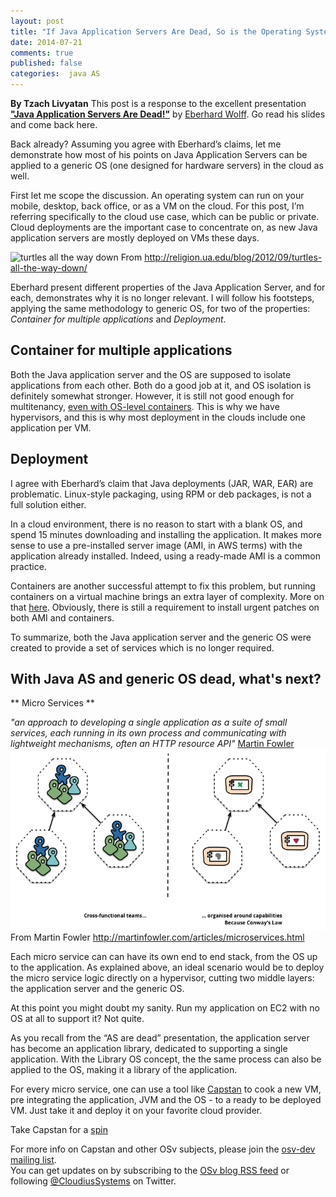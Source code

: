 ```yaml
---
layout: post
title: "If Java Application Servers Are Dead, So is the Operating System (in the cloud)"
date: 2014-07-21
comments: true
published: false
categories:  java AS
---
```


**By Tzach Livyatan**
This post is a response to the excellent presentation [**"Java Application Servers Are Dead!"**](http://www.slideshare.net/ewolff/java-application-servers-are-dead) by [Eberhard Wolff](https://twitter.com/ewolff).
Go read his slides and come back here.


Back already?
Assuming you agree with Eberhard’s  claims,  let me demonstrate how
most of his points on Java Application Servers can be applied to a
generic OS (one designed for hardware servers) in the cloud as well.
<!-- more -->

First let me scope the discussion.
An operating system can run on your mobile, desktop, back office, or as a VM on the cloud.
For this post, I’m referring specifically to the cloud use case, which can be public or private.
Cloud deployments are the important case to concentrate on, as new Java application servers are mostly deployed on VMs these days.

![turtles all the way down](/images/turtles-all-the-way-down.png)
From http://religion.ua.edu/blog/2012/09/turtles-all-the-way-down/

<!-- Is the above image Creative Commons licensed? -->

Eberhard present different properties of the Java Application Server, and for each, demonstrates why it is no longer relevant. 
I will follow his footsteps, applying the same methodology to generic
OS, for two of the properties: _Container for multiple applications_ and _Deployment_.

## Container for multiple applications
Both the Java application server and the OS are supposed to isolate applications from each other. Both do a good job at it, and OS isolation is definitely somewhat stronger.  However, it is still not good enough for multitenancy, [even with OS-level containers](http://osv.io/blog/blog/2014/06/19/containers-hypervisors-part-2/).
This is why we have hypervisors, and this is why most deployment in the clouds include one application per VM.
 
## Deployment
I agree with Eberhard’s claim that Java deployments (JAR, WAR, EAR) are problematic.
Linux-style packaging, using RPM or deb packages, is not a full solution either.

In a cloud environment, there is no reason to start with a blank OS, and spend 15 minutes downloading and installing the application. It makes more sense to use a pre-installed server image (AMI, in AWS terms) with the application already installed. Indeed, using a ready-made AMI is a common practice.

Containers are another successful attempt to fix this problem, but running containers on a virtual machine brings an extra layer of complexity. More on that [here](http://osv.io/blog/blog/2014/06/19/containers-hypervisors-part-1/). Obviously, there is still a requirement to install urgent patches on both AMI and containers.

To summarize, both the  Java application server and the generic OS were created to provide a set of services which is no longer required.

## With Java AS and generic OS dead, what's next?
** Micro Services **

*"an approach to developing a single application as a suite of small
 services, each running in its own process and communicating with
 lightweight mechanisms, often an HTTP resource API"*
[Martin Fowler](http://martinfowler.com/articles/microservices.html)
!["From micro services](/images/PreferFunctionalStaffOrganization.png)
From Martin Fowler http://martinfowler.com/articles/microservices.html

Each micro service can can have its own end to end stack, from the OS up to the application.
As explained above, an ideal scenario would be to deploy the micro service logic directly on a hypervisor, cutting two middle layers: the application server and the generic OS.

At this point you might doubt my sanity.
Run my application on EC2 with no OS at all to support it? Not quite. 

As you recall from the “AS are dead” presentation, the application server has become an application library, dedicated to supporting a single application. With the Library OS concept, the the same process can also be applied to the OS, making it a library of the application.

For every micro service, one can use a tool like
[Capstan](http://osv.io/capstan) to cook a new VM, pre integrating the
application, JVM and the OS - to a ready to be deployed VM. Just take
it and deploy it on your favorite cloud provider.

Take Capstan for a [spin](http://osv.io/run-locally/)

For more info on Capstan and other OSv subjects, please join
the
[osv-dev mailing list](https://groups.google.com/forum/#!forum/osv-dev).  
You can get updates on by subscribing to the [OSv blog RSS feed](http://osv.io/blog/atom.xml) or following [@CloudiusSystems](https://twitter.com/CloudiusSystems) on Twitter.
